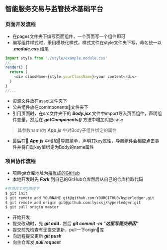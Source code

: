 ## 智能服务交易与监管技术基础平台
### 页面开发流程
- 在pages文件夹下编写页面组件，一个页面写一个组件即可
- 编写组件样式时，采用模块化样式，样式文件在style文件夹下写，命名统一以 ***.module.css*** 结尾
```js
import style from './style/example.module.css'
//...
render() {
  return (
    <div className={style.yourClassName}>your content</div>
  )
}
//...
```
- 资源文件放在asset文件夹下
- 公共组件放在commponents文件夹下
- 引用页面时，在src文件夹下的 ***Body.jsx*** 文件中import导入页面组件，声明组件变量，然后在 ***getComponents()*** 方法中增加对应case
> 其参数name为 ***App.js*** 中对Body子组件绑定的属性

- 最后在 ***App.js*** 中增加导航菜单，声明其key属性，导航组件会相应点击事件并将自动key值绑定为Body的name属性

### 项目协作流程
- 项目git仓库地址为[楼胤成的GitHub](https://github.com/lycxsj/hyperledger)
- 本地开发时先 ***Fork*** 到自己的GitHub仓库然后从自己的仓库拉取代码
```bash
#在项目工作路径下
$ git init
$ git remote add YOURNAME git@github.com:YOURGITHUB/hyperledger.git
$ git remote add origin git@github.com:lycxsj/hyperledger.git
$ git pull origin master
```
- 开始开发
- 提交改动时，先 ***git add .*** 然后 ***git commit -m "这里写提交原因"***
- 提交前先检查有无提交更新，pull一下origin库
- 向远程提交更新 ***git push***
- 向主仓库发 ***pull request***
